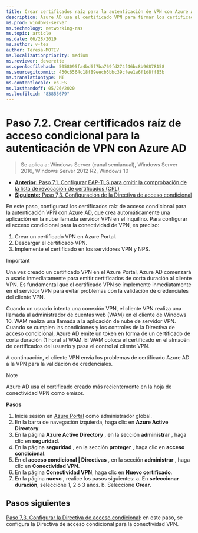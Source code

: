```yaml
---
title: Crear certificados raíz para la autenticación de VPN con Azure AD
description: Azure AD usa el certificado VPN para firmar los certificados emitidos para los clientes de Windows 10 al autenticarse en Azure AD para la conectividad de VPN. El certificado marcado como principal es el emisor que usa Azure AD.
ms.prod: windows-server
ms.technology: networking-ras
ms.topic: article
ms.date: 06/28/2019
ms.author: v-tea
author: Teresa-MOTIV
ms.localizationpriority: medium
ms.reviewer: deverette
ms.openlocfilehash: 5058095fa4bd6f7ba769fd274f46bc8b96878158
ms.sourcegitcommit: 430c6564c18f89eecb5bbc39cfee1a6f1d8ff85b
ms.translationtype: MT
ms.contentlocale: es-ES
ms.lasthandoff: 05/26/2020
ms.locfileid: "83855679"
---
```

# <a name="step-72-create-conditional-access-root-certificates-for-vpn-authentication-with-azure-ad"></a>Paso 7.2. Crear certificados raíz de acceso condicional para la autenticación de VPN con Azure AD

>Se aplica a: Windows Server (canal semianual), Windows Server 2016, Windows Server 2012 R2, Windows 10

- [**Anterior:** Paso 7,1. Configurar EAP-TLS para omitir la comprobación de la lista de revocación de certificados (CRL)](vpn-config-eap-tls-to-ignore-crl-checking.md)
- [**Siguiente:** Paso 7,3. Configuración de la Directiva de acceso condicional](vpn-config-conditional-access-policy.md)

En este paso, configurará los certificados raíz de acceso condicional para la autenticación VPN con Azure AD, que crea automáticamente una aplicación en la nube llamada servidor VPN en el inquilino. Para configurar el acceso condicional para la conectividad de VPN, es preciso:

1. Crear un certificado VPN en Azure Portal.
2. Descargar el certificado VPN.
3. Implemente el certificado en los servidores VPN y NPS.

> [!IMPORTANT]
> Una vez creado un certificado VPN en el Azure Portal, Azure AD comenzará a usarlo inmediatamente para emitir certificados de corta duración al cliente VPN. Es fundamental que el certificado VPN se implemente inmediatamente en el servidor VPN para evitar problemas con la validación de credenciales del cliente VPN.

Cuando un usuario intenta una conexión VPN, el cliente VPN realiza una llamada al administrador de cuentas web (WAM) en el cliente de Windows 10. WAM realiza una llamada a la aplicación de nube de servidor VPN. Cuando se cumplen las condiciones y los controles de la Directiva de acceso condicional, Azure AD emite un token en forma de un certificado de corta duración (1 hora) al WAM. El WAM coloca el certificado en el almacén de certificados del usuario y pasa el control al cliente VPN.  

A continuación, el cliente VPN envía los problemas de certificado Azure AD a la VPN para la validación de credenciales.  

> [!NOTE]
> Azure AD usa el certificado creado más recientemente en la hoja de conectividad VPN como emisor.

**Pasos**

1. Inicie sesión en [Azure Portal](https://portal.azure.com) como administrador global.
2. En la barra de navegación izquierda, haga clic en **Azure Active Directory**.
3. En la página **Azure Active Directory** , en la sección **administrar** , haga clic en **seguridad**.
4. En la página **seguridad** , en la sección **proteger** , haga clic en **acceso condicional**.
5. En el **acceso condicional | Directivas** , en la sección **administrar** , haga clic en **Conectividad VPN**.
5. En la página **Conectividad VPN**, haga clic en **Nuevo certificado**.
6. En la página **nuevo** , realice los pasos siguientes: a. En **seleccionar duración**, seleccione 1, 2 o 3 años.
   b. Seleccione **Crear**.

## <a name="next-steps"></a>Pasos siguientes

[Paso 7,3. Configurar la Directiva de acceso condicional](vpn-config-conditional-access-policy.md): en este paso, se configura la Directiva de acceso condicional para la conectividad VPN.
